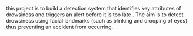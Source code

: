 this project is to build a detection system that identifies key
attributes of drowsiness and triggers an alert before it is too late .
The aim is to detect drowsiness using facial landmarks (such as blinking and
drooping of eyes) thus preventing an accident from occurring.
